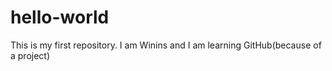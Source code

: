 # hello-world
This is my first repository.
I am Winins and I am learning GitHub(because of a project)

